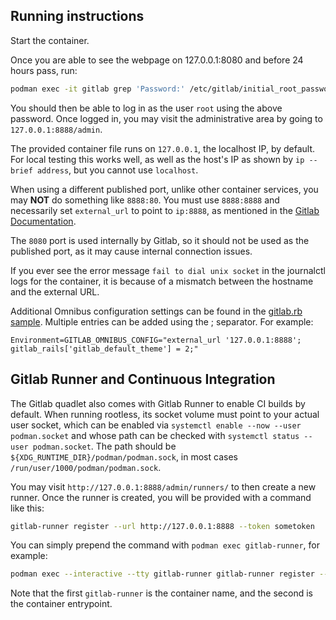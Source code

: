 ## Running instructions

Start the container.

Once you are able to see the webpage on 127.0.0.1:8080 and before 24 hours pass, run:

```bash
podman exec -it gitlab grep 'Password:' /etc/gitlab/initial_root_password
```

You should then be able to log in as the user `root` using the above password.
Once logged in, you may visit the administrative area by going to
`127.0.0.1:8888/admin`.

The provided container file runs on `127.0.0.1`, the localhost IP, by default.
For local testing this works well, as well as the host's IP as shown by
`ip --brief address`, but you cannot use `localhost`.

When using a different published port, unlike other container services,
you may **NOT** do something like `8888:80`. You must use `8888:8888` and
necessarily set `external_url` to point to `ip:8888`, as mentioned in the
[Gitlab Documentation](https://docs.gitlab.com/ee/install/docker.html#expose-gitlab-on-different-ports).

The `8080` port is used internally by Gitlab, so it should not be used as the
published port, as it may cause internal connection issues.

If you ever see the error message `fail to dial unix socket` in the journalctl
logs for the container, it is because of a mismatch between the hostname and
the external URL.

Additional Omnibus configuration settings can be found in the
[gitlab.rb sample](https://gitlab.com/gitlab-org/omnibus-gitlab/blob/master/files/gitlab-config-template/gitlab.rb.template).
Multiple entries can be added using the ; separator. For example:

```
Environment=GITLAB_OMNIBUS_CONFIG="external_url '127.0.0.1:8888'; gitlab_rails['gitlab_default_theme'] = 2;"
```

## Gitlab Runner and Continuous Integration

The Gitlab quadlet also comes with Gitlab Runner to enable CI builds by default.
When running rootless, its socket volume must point to your actual user socket,
which can be enabled via `systemctl enable --now --user podman.socket` and
whose path can be checked with `systemctl status --user podman.socket`.
The path should be `${XDG_RUNTIME_DIR}/podman/podman.sock`, in most cases
`/run/user/1000/podman/podman.sock`.

You may visit `http://127.0.0.1:8888/admin/runners/` to then create a new runner.
Once the runner is created, you will be provided with a command like this:

```bash
gitlab-runner register --url http://127.0.0.1:8888 --token sometoken
```

You can simply prepend the command with `podman exec gitlab-runner`, for example:

```bash
podman exec --interactive --tty gitlab-runner gitlab-runner register --url http://127.0.0.1:8888 --token sometoken
```

Note that the first `gitlab-runner` is the container name, and the second is
the container entrypoint.
